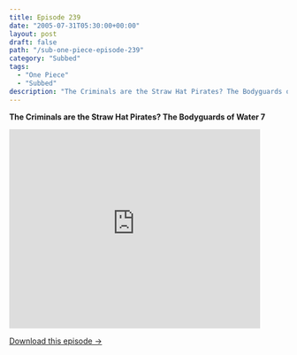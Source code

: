 ```yaml
---
title: Episode 239
date: "2005-07-31T05:30:00+00:00"
layout: post
draft: false
path: "/sub-one-piece-episode-239"
category: "Subbed"
tags:
  - "One Piece"
  - "Subbed"
description: "The Criminals are the Straw Hat Pirates? The Bodyguards of Water 7"
---
```


**The Criminals are the Straw Hat Pirates? The Bodyguards of Water 7**

<iframe width="640" height="360" src="https://www.rapidvideo.com/e/FXQH4GDT6P" frameborder="0" marginwidth=0 marginheight=0 scrolling=no allowfullscreen style="max-width:90%;"></iframe>

<a href="http://ouo.io/qs/eCodkFEQ?s=https://www.rapidvideo.com/d/FXQH4GDT6P" class="styled_a">Download this episode →</a>

